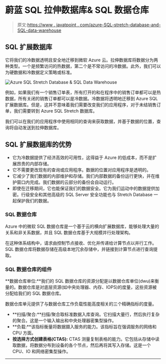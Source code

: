 # 蔚蓝 SQL 拉伸数据库& SQL 数据仓库

> 原文:[https://www . javatpoint . com/azure-SQL-stretch-database-and-SQL-data-warehouse](https://www.javatpoint.com/azure-sql-stretch-database-and-sql-data-warehouse)

## SQL 扩展数据库

它将我们的冷数据透明且安全地迁移到微软 Azure 云。拉伸数据库将数据分为两种类型。一个是频繁访问的热数据，第二个是不常访问的冷数据。此外，我们可以为硬数据和冷数据定义策略或标准。

![Azure SQL Stretch Database & SQL Data Warehouse](../Images/fc239e97307dc7f41d7d52d9edacae2f.png)

例如，如果我们有一个销售订单表，所有打开的和在程序中的销售订单都可以是热数据，所有关闭的销售订单都可以是冷数据。冷数据将透明地迁移到 Azure SQL 扩展数据库。但是，这并不意味着我们需要改变我们的应用程序，对于未结销售订单，我们需要转到 Azure SQL Stretch 数据库。

我们可以在我们的应用程序中使用相同的查询来获取数据，并基于数据的位置，查询将自动发送到拉伸数据库。

## SQL 扩展数据库的优势

*   它为冷数据提供了经济高效的可用性，这得益于 Azure 的低成本，而不是扩展昂贵的内部存储。
*   它不需要更改现有的查询或应用程序。数据的位置对应用程序是透明的。
*   它减少了我们数据的内部维护和存储。我们内部数据的备份运行更快，并在维护窗口内完成。我们数据的云部分的备份会自动运行。
*   即使在迁移期间，它也能保证我们的数据安全。它为我们运动中的数据提供加密。行级安全和其他高级的 SQL Server 安全功能也与 Stretch Database 一起保护我们的数据。

### SQL 数据仓库

Azure 中的微软 SQL 数据仓库是一个基于云的横向扩展数据库，能够处理大量的关系和非关系数据，并且 SQL 数据仓库基于大规模并行处理架构。

在这种体系结构中，请求由控制节点接收、优化并传递给计算节点以并行工作。SQL 数据仓库将数据存储在高级本地冗余存储中，并链接到计算节点进行查询提取。

### SQL 数据仓库的组件

**数据仓库单位:**我们的 SQL 数据仓库的资源分配是以数据仓库单位(dwu)来衡量的。数据仓库是对底层资源(如中央处理器、内存、IOPS)的度量，这些资源被分配给我们的 SQL 数据仓库。

数据仓库单元提供了与数据仓库工作负载性能高度相关的三个精确指标的度量。

*   **扫描/聚合:**扫描/聚合取标准数据入库查询。它扫描大量行，然后执行复杂的聚合。这是一个输入输出和中央处理器密集型操作。
*   **负载:**该指标衡量将数据摄入服务的能力。该指标旨在强调服务的网络和 CPU 方面。
*   **按选择方式创建表格(CTAS):** CTAS 测量复制表格的能力。它包括从存储中读取数据，将数据分布到设备的各个节点，然后再将其写入存储。这是一个 CPU、IO 和网络密集型操作。

* * *